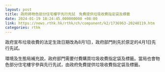 ```yaml
---
layout: post
title: 政府將物色部分住宅樓宇先行先試　免費提供垃圾收費指定袋及標籤
date: 2024-01-19 18:24:45.000000000 +08:00
link: https://news.rthk.hk/rthk/ch/component/k2/1736963-20240119.htm
categories: rthk
---
```


政府宣布垃圾收費的法定生效日期改為8月1日，政府部門則先於原定的4月1日先行先試。

環境及生態局補充說，政府部門需要付費購買垃圾收費指定袋及標籤。當局也會物色部分住宅樓宇參與先行先試，由政府免費提供垃圾收費指定袋及標籤。
